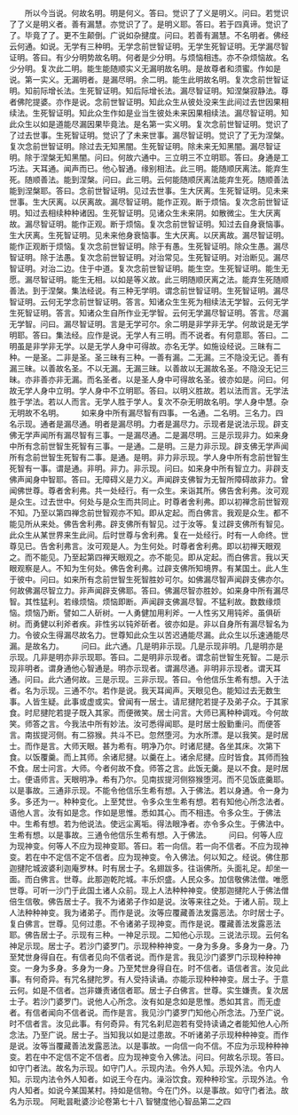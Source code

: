 <!-- { "loadSidebar": true } -->
　　所以今当说。何故名明。明是何义。答曰。觉识了了义是明义。问曰。若觉识了了义是明义者。善有漏慧。亦觉识了了。是明义耶。答曰。若于四真谛。觉识了了。毕竟了了。更不生颠倒。广说如杂揵度。问曰。若善有漏慧。不名明者。佛经云何通。如说。无学有三种明。无学念前世智证明。无学生死智证明。无学漏尽智证明。答曰。有少分明势故名明。何者是少分明。与烦恼相违。亦不杂烦恼故。名少分明。复次此二明。能生能随顺实义无漏明故名明。是故尊者和须蜜。作如是说。第一实义。无漏明者。是漏尽明。余二明。能生此明故名明。复次念前世智证明。知前际增长法。生死智证明。知后际增长法。漏尽智证明。知涅槃寂静法。尊者佛陀提婆。亦作是说。念前世智证明。知此众生从彼处没来生此间过去世因果相续法。生死智证明。知此众生作如是业当生彼处未来因果相续法。漏尽智证明。知此众生以如是道能尽漏因果毕竟法。是名第一实义明。复次念前世智证明。觉识了了过去世事。生死智证明。觉识了了未来世事。漏尽智证明。觉识了了无为涅槃。复次念前世智证明。除过去无知黑闇。生死智证明。除未来无知黑闇。漏尽智证明。除于涅槃无知黑闇。问曰。何故六通中。三立明三不立明耶。答曰。身通是工巧法。天耳通。闻声而已。他心智通。缘别相法。此三明。能随顺厌离法。能弃生死。随顺善法。能到涅槃。问曰。此三明。云何能随顺厌离法能弃生死。随顺善法能到涅槃耶。答曰。念前世智证明。见过去世事。生大厌离。生死智证明。见未来世事。生大厌离。以厌离故。漏尽智证明。能作正观。断于烦恼。复次念前世智证明。知过去相续种种诸因。生死智证明。见诸众生未来阴。如散微尘。生大厌离故。漏尽智证明。能作正观。断于烦恼。复次念前世智证明。知过去自身衰恼事。生大厌离。生死智证明。见未来他身衰恼事。生大厌离。以厌离故。漏尽智证明。能作正观断于烦恼。复次念前世智证明。除于有愚。生死智证明。除众生愚。漏尽智证明。除于法愚。复次念前世智证明。对治常见。生死智证明。对治断见。漏尽智证明。对治二边。住于中道。复次念前世智证明。能生空。生死智证明。能生无愿。漏尽智证明。能生无相。以如是等义故。此三明随顺厌离之法。能弃生死随顺善法。到于涅槃。集法经说。有三种无学明。谓念前世智证明。生死智证明。漏尽智证明。云何无学念前世智证明。答言。知诸众生生死为相续法无学智。云何无学生死智证明。答言。知诸众生自所作业无学智。云何无学漏尽智证明。答言。尽漏无学智。问曰。漏尽智证明。言是无学可尔。余二明是非学非无学。何故说是无学明耶。答曰。集法经。应作是说。无学人有三明。而不说者。有何意耶。答曰。二明虽是非学非无学。以是无学人身中可得故。亦名无学。如施设经说。三昧有二种。一是圣。二非是圣。圣三昧有三种。一善有漏。二无漏。三不隐没无记。善有漏三昧。以善故名圣。不以无漏。无漏三昧。以善故以无漏故名圣。不隐没无记三昧。亦非善亦非无漏。而名圣者。以是圣人身中可得故名圣。彼亦如是。问曰。何故无学人身中立明。学人身中不立明耶。答曰。以明义胜故。若以法而言。无学法胜于学法。若以人而言。无学人胜于学人。复次不杂无明故名明。学人身中慧。杂无明故不名明。
　　如来身中所有漏尽智有四事。一名通。二名明。三名力。四名示现。通者是漏尽通。明者是漏尽明。力者是漏尽力。示现者是说法示现。辟支佛无学声闻所有漏尽智有三事。一是漏尽通。二是漏尽明。三是示现非力。如来身中所有念前世智生死智有三事。一是通。二是明。三是力非示现。辟支佛无学声闻所有念前世智生死智有二事。是通。是明。非力非示现。学人身中所有念前世智生死智有一事。谓是通。非明。非力。非示现。问曰。如来身中所有智立力。非辟支佛声闻身中智耶。答曰。无障碍义是力义。声闻辟支佛智为无智所障碍故非力。曾闻佛世尊。尊者舍利弗。共一处经行。有一众生。来诣其所。佛告舍利弗。汝可观是众生。过去世中。何处与是众生而共同止。时尊者舍利弗。即以初禅念前世智观不知。乃至以第四禅念前世智观亦不知。即从定起。而白佛言。我观是众生。都不能见所从来处。佛告舍利弗。辟支佛所有智见。过于汝等。复过辟支佛所有智见。此众生从某世界来生此间。后时世尊与舍利弗。复在一处经行。时有一人命终。世尊见已。告舍利弗言。汝可观是人。为生何处。时尊者舍利弗。即以初禅天眼观之。而不能见。乃至起第四禅天眼观之。亦不能见。即从定起。而白佛言。我以天眼观察是人。不知为生何处。佛告舍利弗。过辟支佛所知境界。有某国土。此人生于彼中。问曰。如来所有念前世智生死智胜妙可尔。如佛漏尽智声闻辟支佛亦尔。何故佛漏尽智立力。非声闻辟支佛耶。答曰。佛漏尽智亦胜妙。如来身中所有漏尽智。其性猛利。若缘烦恼。烦恼即断。声闻辟支佛漏尽智。不猛利故。数数缘烦恼。烦恼乃断。譬如二人斫树。一人勇健加用利斧。一人性劣又用钝斧。虽俱斫树。而勇健以利斧者疾。非性劣以钝斧斫者。彼亦如是。非以自身所有漏尽智名为力。令彼众生得漏尽故名力。世尊知此众生以苦迟通能尽漏。此众生以乐速通能尽漏。是故名力。
　　问曰。此六通。几是明非示现。几是示现非明。几是明亦是示现。几非是明亦非示现耶。答曰。二是明非示现者。谓念前世智生死智。二是示现非明者。谓身通他心智通是。明亦示现者。谓漏尽通。非明非示现者。谓天耳通。问曰。此六通何故。三是示现。三非示现。答曰。令他信乐生希有想。入于法者。名为示现。三通不尔。若作是说。我天耳闻声。天眼见色。能知过去无数生事。人皆生疑。此事或虚或实。曾闻有一居士。请尼揵陀若提子及弟子众。于其家食。时尼揵陀若提子既入其家。而便微笑。居士问言。大师已离种种调戏。今何故笑。师答之言。今我法中所有妙法。汝可悉得闻耶。是时居士殷勤重问。而便答言。南拔提河侧。有二猕猴。共斗不已。忽然堕河。为水所漂。是以我笑。是时居士。而作是言。大师天眼。甚为希有。明净乃尔。时诸尼揵。各坐其床。次第下食。以饭覆羹。而上其师。余诸尼揵。以羹在上。诸余尼揵。应时皆食。其师而独不食。居士问言。大师。今者何故不食。师答之言。此饭无羹。是以不食。是时居士。便语师言。天眼明净。希有乃尔。见南拔提河侧猕猴堕河。而不见饭底羹耶。以是事故。三通非示现。不能令他信乐生希有想。入于佛法。若以身通。令一身为多。多还为一。种种变化。上至梵世。令多众生生希有想。若有知他心所念法者。语他人言。汝有如是念。作如是思惟。悉如其心。而不相违。令多众生。于佛法中。生希有想。若为他说法。使远尘离垢。得法眼净者。亦令多众生。于佛法中。生希有想。以是事故。三通令他信乐生希有想。入于佛法。
　　问曰。何等人应为现神变。何等人不应为现神变耶。答曰。若一向信。若一向不信者。不应为现神变。若在中不定信不定不信者。应为现神变。令入佛法。何以知之。经说。佛住那迦揵陀城波婆利迦庵罗林。时有居士子。名翅跋多。往诣佛所。头面礼足。却坐一面。而白佛言。世尊。此那迦乾陀城。丰乐炽盛。人民众多。加信敬佛法僧。唯愿世尊。可听一沙门于此国土诸人众前。现上人法种种神变。使那迦揵陀人于佛法僧倍生信敬。佛告居士子。我不为诸弟子作如是说。汝等来往之处。于诸人前。现上人法种种神变。我为诸弟子。而作是说。汝等应覆藏善法发露恶法。尔时居士子。复白佛言。世尊。见何过患。不令诸弟子现神变。而作是说。覆藏善法发露恶法耶。佛告居士子。示现有三种。一神足示现。二知他心示现。三说法示现。云何名神足示现。居士子。若沙门婆罗门。示现种种神变。一身为多身。多身为一身。乃至梵世身得自在。有信者见向不信者说。而作是言。我见沙门婆罗门示现种种神变。一身为多身。多身为一身。乃至梵世身得自在。时不信者。语信者言。汝见此事。有何奇异。有咒名揵陀罗。有人受持读诵。亦能示现种种神变。居士子。于意云何。如是不信者。岂非嫌责诸信者耶。居士子白佛言。世尊。实生嫌责。复次居士子。若沙门婆罗门。说他人心所念。汝有如是念如是思惟。悉如其言。而无虚者。有信者闻向不信者说。而作是言。我见沙门婆罗门知他心所念法。乃至广说。时不信者言。汝见此事。有何奇异。有咒名刹尼迦若有受持读诵之者能知他人心所念法。乃至广说。居士子。当知我以如是过患故。不听诸弟子示现种种神变。而作是说。汝等当覆藏善法发露恶法。以是事故。一向信一向不信。不应为示现种种神变。若在中不定信不定不信者。应为现神变令入佛法。问曰。何故名示现。答曰。如守门者法。故名为示现。如守门人。示现内法。令外人知。示现外法。令内人知。示现内法令外人知者。如说王今在内。澡浴饮食。观种种珍宝。示现外法。令内人知者。如说今某国某村。持如是信物。今在门外。以是事故。如守门者法。故名为示现。
阿毗昙毗婆沙论卷第七十八
智犍度他心智品第二之四
